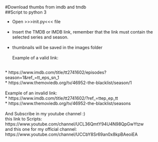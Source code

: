 #Download thumbs from imdb and tmdb
<br>
##Script to python 3
<br>
* Open >>>init.py<<< file
<br><br>
* Insert the TMDB or IMDB link, remember that the link must contain the selected series and season.
<br><br>
* thumbnails will be saved in the images folder
<br><br>
Example of a valid link:
<br>
* https://www.imdb.com/title/tt2741602/episodes?season=1&ref_=tt_eps_sn_1
<br>
* https://www.themoviedb.org/tv/46952-the-blacklist/season/1
<br><br>
Example of an invalid link:
<br>
* https://www.imdb.com/title/tt2741602/?ref_=ttep_ep_tt
<br>
* https://www.themoviedb.org/tv/46952-the-blacklist/seasons
<br><br>
And Subscribe in my youtube channel :)
<br>
this link to Scripts:
<br>
https://www.youtube.com/channel/UCL36QmtY94U4N98QpGwYtzw
<br>
and this one for my official channel:
<br>
https://www.youtube.com/channel/UCCbY8Sr69an0x8kpBAeoiEA
